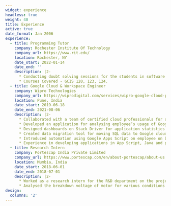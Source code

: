 ```yaml
---
widget: experience
headless: true
weight: 40
title: Experience
active: true
date_format: Jan 2006
experience:
  - title: Programming Tutor
    company: Rochester Institute Of Technology
    company_url: https://www.rit.edu/
    location: Rochester, NY
    date_start: 2022-01-14
    date_end: ''
    description: |2-
      * Conducting doubt solving sessions for the students in software development and problem-solving course in Java and Python.
      * Courses Covered - GCIS 120, 123, 124.
  - title: Google Cloud & Workspace Engineer
    company: Wipro Technologies
    company_url: https://wiprodigital.com/services/wipro-google-cloud-platform-services/
    location: Pune, India
    date_start: 2019-06-18
    date_end: 2021-08-06
    description: |2- 
      * Collaborated with a team of certified cloud professionals for supporting customers in Cloud migration.
      * Developed an application for analysing employee’s usage of Google workspace products to reduce the licensing cost by 5% using Python and Google API's.
      * Designed dashboards on Stack Driver for application statistics integrated with alert system to monitor latency and maintain SLA.
      * Created data migration tool for moving SQL data to Google cloud, using Google Dataproc, implemented the tool for MYSQL, PostgreSQL and Oracle DB.
      * Introduced automation using Google Apps Script on employee on boarding and leaving.
      * Experience in developing applications in App Script, Java and python with deployment in Kubernetes.
  - title: Research Intern
    company: Portescap India Private Limited
    company_url: https://www.portescap.com/en/about-portescap/about-us
    location: Mumbia, India
    date_start: 2018-06-01
    date_end: 2018-07-01
    description: |2-
      * Worked as a research intern for the R&D department on the project to design guidelines for insulation resistance test methods for miniature motors.
      * Analysed the breakdown voltage of motor for various conditions as per latest IEC and IEEE norms to increase product reliability to satisfy internationally recognized         standards. Based on the results, updated the company's testing guidelines.   
design:
  columns: '2' 
---
```

